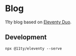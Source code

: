 # Blog

11ty blog based on [Eleventy Duo](https://github.com/yinkakun/eleventy-duo).

## Development

```shell
npx @11ty/eleventy --serve
```
